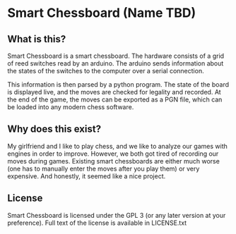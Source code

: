 # Smart Chessboard (Name TBD)

## What is this?

Smart Chessboard is a smart chessboard. The hardware consists of a grid of reed switches read by an arduino. The arduino sends information about the states of the switches to the computer over a serial connection.

This information is then parsed by a python program. The state of the board is displayed live, and the moves are checked for legality and recorded. At the end of the game, the moves can be exported as a PGN file, which can be loaded into any modern chess software.

## Why does this exist?

My girlfriend and I like to play chess, and we like to analyze our games with engines in order to improve. However, we both got tired of recording our moves during games. Existing smart chessboards are either much worse (one has to manually enter the moves after you play them) or very expensive. And honestly, it seemed like a nice project.

## License

Smart Chessboard is licensed under the GPL 3 (or any later version at your preference). Full text of the license is available in LICENSE.txt

